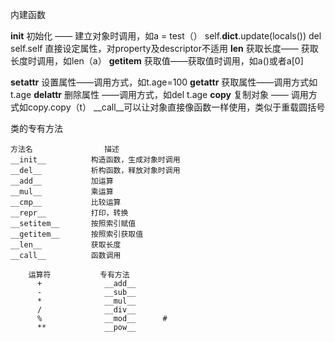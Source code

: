 内建函数

__init__ 初始化  —— 建立对象时调用，如a = test（）
self.__dict__.update(locals())
del self.self  直接设定属性，对property及descriptor不适用
__len__ 获取长度—— 获取长度时调用，如len（a）
__getitem__ 获取值——获取值时调用，如a()或者a[0]

__setattr__ 设置属性——调用方式，如t.age=100
__getattr__ 获取属性——调用方式如t.age
__delattr__ 删除属性 ——调用方式，如del t.age
__copy__ 复制对象 —— 调用方式如copy.copy（t）
__call__可以让对象直接像函数一样使用，类似于重载圆括号

类的专有方法

    方法名                描述
    __init__          构造函数，生成对象时调用
    __del__           析构函数，释放对象时调用
    __add__           加运算
    __mul__           乘运算
    __cmp__           比较运算
    __repr__          打印，转换
    __setitem__       按照索引赋值
    __getitem__       按照索引获取值
    __len__           获取长度
    __call__          函数调用

        运算符           专有方法
          +              __add__
          -              __sub__
          *              __mul__
          /              __div__
          %              __mod__      #
          **             __pow__
